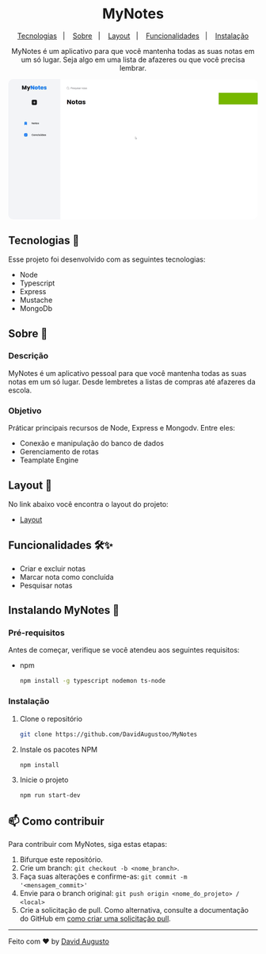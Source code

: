 <h1 align="center"> MyNotes </h1>
<p align="center">
  <a href="#tecnologias-">Tecnologias</a>&nbsp;&nbsp;&nbsp;|&nbsp;&nbsp;&nbsp;
  <a href="#sobre-">Sobre</a>&nbsp;&nbsp;&nbsp;|&nbsp;&nbsp;&nbsp;
  <a href="#layout-">Layout</a>&nbsp;&nbsp;&nbsp;|&nbsp;&nbsp;&nbsp;
  <a href="#funcionalidades-">Funcionalidades</a>&nbsp;&nbsp;&nbsp;|&nbsp;&nbsp;&nbsp;
  <a href="#instalação-">Instalação</a>
</p>
<p align="center"> 
MyNotes é um aplicativo para que você mantenha todas as suas notas em um só lugar. Seja algo em uma lista de afazeres ou que você precisa lembrar.
</p>
<p align="center">
<img src="/public/images/app.gif" align="center" style="border-radius: 10px" />
</p>

## Tecnologias 🚀 
Esse projeto foi desenvolvido com as seguintes tecnologias:
- Node
- Typescript
- Express
- Mustache
- MongoDb

## Sobre 📖


### Descrição
MyNotes é um aplicativo pessoal para que você mantenha todas as suas notas em um só lugar. Desde lembretes a listas de compras até afazeres da escola.


### Objetivo
Práticar principais recursos de Node, Express e Mongodv. Entre eles:

- Conexão e manipulação do banco de dados
- Gerenciamento de rotas
- Teamplate Engine


##  Layout 🔖
No link abaixo você encontra o layout do projeto:
- [Layout](https://www.figma.com/file/thaeQqV5xbEVZmQNPCVf7E/MyNotes?node-id=0%3A1)

## Funcionalidades 🛠✨
- Criar e excluir notas
- Marcar nota como concluída
- Pesquisar notas


## Instalando MyNotes 🚀

### Pré-requisitos

Antes de começar, verifique se você atendeu aos seguintes requisitos:

* npm
  ```sh
  npm install -g typescript nodemon ts-node
  ```

### Instalação

1. Clone o repositório
   ```sh
   git clone https://github.com/DavidAugustoo/MyNotes
   ```
2. Instale os pacotes NPM
   ```sh
   npm install
   ```
3. Inicie o projeto
   ```sh
   npm run start-dev
   ```


## 📫 Como contribuir
<!---Se o seu README for longo ou se você tiver algum processo ou etapas específicas que deseja que os contribuidores sigam, considere a criação de um arquivo CONTRIBUTING.md separado--->
Para contribuir com MyNotes, siga estas etapas:
1. Bifurque este repositório.
2. Crie um branch: `git checkout -b <nome_branch>`.
3. Faça suas alterações e confirme-as: `git commit -m '<mensagem_commit>'`
4. Envie para o branch original: `git push origin <nome_do_projeto> / <local>`
5. Crie a solicitação de pull.
Como alternativa, consulte a documentação do GitHub em [como criar uma solicitação pull](https://help.github.com/en/github/collaborating-with-issues-and-pull-requests/creating-a-pull-request).
---
Feito com ♥ by [David Augusto](https://github.com/DavidAugustoo)